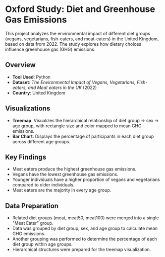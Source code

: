# Oxford Study: Diet and Greenhouse Gas Emissions

This project analyzes the environmental impact of different diet groups (vegans, vegetarians, fish-eaters, and meat-eaters) in the United Kingdom, based on data from 2022. The study explores how dietary choices influence greenhouse gas (GHG) emissions.

## Overview
- **Tool Used**: Python
- **Dataset**: *The Environmental Impact of Vegans, Vegetarians, Fish-eaters, and Meat eaters in the UK* (2022)
- **Country**: United Kingdom

## Visualizations
- **Treemap**: Visualizes the hierarchical relationship of diet group → sex → age group, with rectangle size and color mapped to mean GHG emissions.
- **Bar Chart**: Displays the percentage of participants in each diet group across different age groups.

## Key Findings
- Meat eaters produce the highest greenhouse gas emissions.
- Vegans have the lowest greenhouse gas emissions.
- Younger individuals have a higher proportion of vegans and vegetarians compared to older individuals.
- Meat eaters are the majority in every age group.

## Data Preparation
- Related diet groups (meat, meat50, meat100) were merged into a single "Meat Eater" group.
- Data was grouped by diet group, sex, and age group to calculate mean GHG emissions.
- Another grouping was performed to determine the percentage of each diet group within age groups.
- Hierarchical structures were prepared for the treemap visualization.
